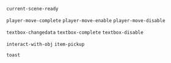 

`current-scene-ready`

`player-move-complete`
`player-move-enable`
`player-move-disable`

`textbox-changedata`
`textbox-complete`
`textbox-disable`

`interact-with-obj`
`item-pickup`

`toast`
